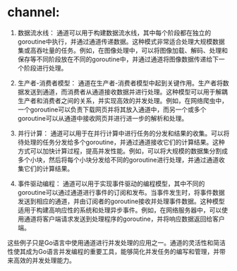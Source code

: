 # channel:

1. 数据流水线：
通道可以用于构建数据流水线，其中每个阶段都在独立的goroutine中执行，并通过通道传递数据。这种模式非常适合处理大规模数据集或高吞吐量的任务。例如，在图像处理中，可以将图像加载、解码、处理和保存等不同阶段放在不同的goroutine中，并通过通道将图像数据传递给下一个阶段进行处理。

2. 生产者-消费者模型：
通道在生产者-消费者模型中起到关键作用。生产者将数据发送到通道，而消费者从通道接收数据并进行处理。这种模型可以用于解耦生产者和消费者之间的关系，并实现高效的并发处理。例如，在网络爬虫中，一个goroutine可以负责下载网页并将其放入通道中，而另一个或多个goroutine可以从通道中接收网页并进行进一步的解析和处理。

3. 并行计算：
通道可以用于在并行计算中进行任务的分发和结果的收集。可以将待处理的任务分发给多个goroutine，并通过通道接收它们的计算结果。这种方式可以加快计算过程，提高并发性能。例如，可以将大规模的数据集分割成多个小块，然后将每个小块分发给不同的goroutine进行处理，并通过通道收集它们的计算结果。

4. 事件驱动编程：
通道可以用于实现事件驱动的编程模型，其中不同的goroutine可以通过通道进行事件的订阅和发布。当事件发生时，将事件数据发送到相应的通道，并由订阅者的goroutine接收并处理事件数据。这种模型适用于构建高响应性的系统和处理异步事件。例如，在网络服务器中，可以使用通道将客户端请求发送到处理程序的goroutine，并将响应数据返回给客户端。

这些例子只是Go语言中使用通道进行并发处理的应用之一。通道的灵活性和简洁性使其成为Go语言并发编程的重要工具，能够简化并发任务的编写和管理，并带来高效的并发处理能力。